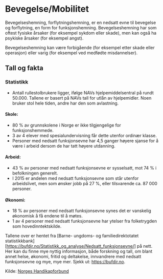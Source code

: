 # Bevegelse/Mobilitet
Bevegelseshemning, forflytningshemning, er en nedsatt evne til bevegelse og forflytning, en form for funksjonshemning. Bevegelseshemning har som oftest fysiske årsaker (for eksempel sykdom eller skade), men kan også ha psykiske årsaker (for eksempel angst).

Bevegelseshemning kan være forbigående (for eksempel etter skade eller operasjon) eller varig (for eksempel ved medfødte misdannelser).
## Tall og fakta
### Statistikk
- Antall rullestolbrukere ligger, ifølge NAVs hjelpemiddelsentral på rundt 50.000. Tallene er basert på NAVs tall for utlån av hjelpemidler. Noen bruker stol hele tiden, andre har den som avlastning.
#### Skole:
- 80 % av grunnskolene i Norge er ikke tilgjengelige for funksjonshemmede.
- 3 av 4 elever med spesialundervisning får dette utenfor ordinær klasse.
- Personer med nedsatt funksjonsevne har 4,5 ganger høyere sjanse for å være i arbeid dersom de har tatt høyere utdanning.
#### Arbeid:
- 43 % av personer med nedsatt funksjonsevne er sysselsatt, mot 74 % i befolkningen generelt.
- I 2015 er andelen med nedsatt funksjonsevne som står utenfor arbeidslivet, men som ønsker jobb på 27 %, eller tilsvarende ca. 87 000 personer.
#### Økonomi:
- 18 % av personer med nedsatt funksjonsevne synes det er vanskelig økonomisk å få endene til å møtes.
- 1 av 4 personer med nedsatt funksjonsevne har ytelser fra folketrygden som hovedinntektskilde.

Tallene over er hentet fra [Barne- ungdoms- og familiedirektotatet statistikkbank][https://bufdir.no/Statistikk_og_analyse/Nedsatt_funksjonsevne/] på nett. Her kan du finne mye nyttig informasjon, både forskning og tall, om blant annet helse, økonomi, fritid og deltakelse, innvandrere med nedsatt funksjonsevne og mye, mye mer. Sjekk ut: https://bufdir.no.

Kilde: [Norges Handikapforbund](https://nhf.no/for-tillitsvalgte/abc-om-nhf/tall-og-fakta/) 